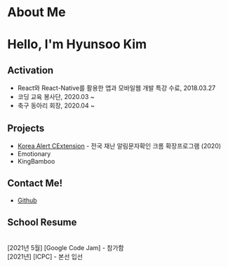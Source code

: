 # About Me

# Hello, I'm Hyunsoo Kim

## Activation
- React와 React-Native를 활용한 앱과 모바일웹 개발 특강 수료, 2018.03.27
- 코딩 교육 봉사단, 2020.03 ~
- 축구 동아리 회장, 2020.04 ~

## Projects

- [Korea Alert CExtension](https://github.com/DuckSooKoong/Korea_Alert_CExtension) - 전국 재난 알림문자확인 크롬 확장프로그램 (2020)
- Emotionary
- KingBamboo

## Contact Me!

- [Github](https://github.com/dblepart99)


## School Resume
<br/>  [2021년 5월] [Google Code Jam] - 참가함<br/>  [2021년] [ICPC] - 본선 입선